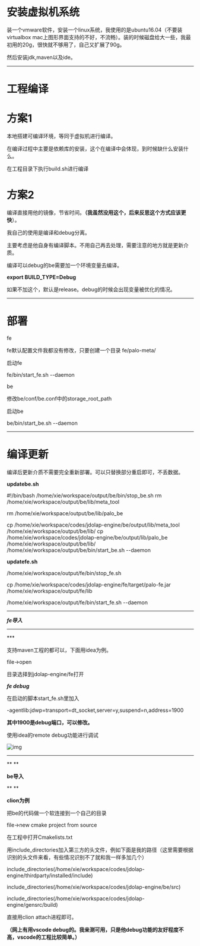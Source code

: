 # 安装虚拟机系统

装一个vmware软件，安装一个linux系统，我使用的是ubuntu16.04（不要装virtualbox mac上图形界面支持的不好，不流畅）。装的时候磁盘给大一些，我最初用的20g，很快就不够用了，自己又扩展了90g。

然后安装jdk,maven以及ide。



------

# 工程编译

# **方案1**

本地搭建可编译环境，等同于虚拟机进行编译。

在编译过程中主要是依赖库的安装，这个在编译中会体现，到时候缺什么安装什么。

在工程目录下执行build.sh进行编译

# **方案2**

编译直接用他的镜像，节省时间。**（我虽然没用这个，后来反思这个方式应该更快**）。









我自己的使用是编译和debug分离。

主要考虑是他自身有编译脚本。不用自己再去处理，需要注意的地方就是更新介质。



编译可以debug的be需要加一个环境变量去编译。

**export BUILD_TYPE=Debug**

如果不加这个，默认是release。debug的时候会出现变量被优化的情况。

------

# 部署

fe

fe默认配置文件我都没有修改，只要创建一个目录 fe/palo-meta/



启动fe

fe/bin/start_fe.sh --daemon



be

修改be/conf/be.conf中的storage_root_path

启动be

be/bin/start_be.sh --daemon









------

# 编译更新



编译后更新介质不需要完全重新部署。可以只替换部分重启即可，不丢数据。

**updatebe.sh**

\#!/bin/bash
/home/xie/workspace/output/be/bin/stop_be.sh
rm /home/xie/workspace/output/be/lib/meta_tool

rm /home/xie/workspace/output/be/lib/palo_be

cp /home/xie/workspace/codes/jdolap-engine/be/output/lib/meta_tool /home/xie/workspace/output/be/lib/
cp /home/xie/workspace/codes/jdolap-engine/be/output/lib/palo_be /home/xie/workspace/output/be/lib/
/home/xie/workspace/output/be/bin/start_be.sh --daemon

**updatefe.sh**

/home/xie/workspace/output/fe/bin/stop_fe.sh

cp /home/xie/workspace/codes/jdolap-engine/fe/target/palo-fe.jar /home/xie/workspace/output/fe/lib

/home/xie/workspace/output/fe/bin/start_fe.sh --daemon



------





***fe导入***

***
\***

支持maven工程的都可以，下面用idea为例。

file→open

目录选择到jdolap-engine/fe打开



***fe debug***

在启动的脚本start_fe.sh里加入

-agentlib:jdwp=transport=dt_socket,server=y,suspend=n,address=1900

**其中1900是debug端口，可以修改。**



使用idea的remote debug功能进行调试



![img](https://cf.jd.com/download/attachments/231477263/image2019-11-12_18-22-53.png?version=1&modificationDate=1573555913000&api=v2)



------

**
**

**be导入**

**
**

**clion为例**

把be的代码做一个软连接到一个自己的目录

file→new cmake project from source

在工程中打开Cmakelists.txt

用include_directories加入第三方的头文件，例如下面是我的路径（这里需要根据识别的头文件来看，有些情况识别不了就和我一样多加几个）

include_directories(/home/xie/workspace/codes/jdolap-engine/thirdparty/installed/include)

include_directories(/home/xie/workspace/codes/jdolap-engine/be/src)

include_directories(/home/xie/workspace/codes/jdolap-engine/gensrc/build)

直接用clion attach进程即可。

**（网上有用vscode debug的。我亲测可用，只是他debug功能的友好程度不高，vscode的工程比较简单。）**